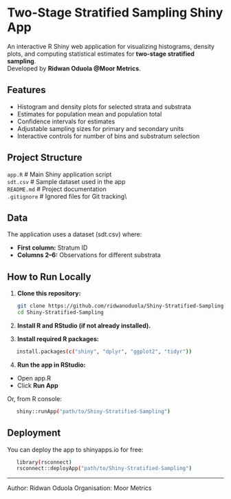 # Two-Stage Stratified Sampling Shiny App

An interactive R Shiny web application for visualizing histograms, density plots, and computing statistical estimates for **two-stage stratified sampling**.  
Developed by **Ridwan Oduola @Moor Metrics**.

## Features
- Histogram and density plots for selected strata and substrata
- Estimates for population mean and population total
- Confidence intervals for estimates
- Adjustable sampling sizes for primary and secondary units
- Interactive controls for number of bins and substratum selection

## Project Structure
``app.R`` # Main Shiny application script\
``sdt.csv`` # Sample dataset used in the app\
``README.md`` # Project documentation\
``.gitignore`` # Ignored files for Git tracking\

## Data
The application uses a dataset (sdt.csv) where:
- **First column:** Stratum ID
- **Columns 2–6:** Observations for different substrata

## How to Run Locally
1. **Clone this repository:**
   ```bash
   git clone https://github.com/ridwanoduola/Shiny-Stratified-Sampling.git
   cd Shiny-Stratified-Sampling

2. **Install R and RStudio (if not already installed).**

3. **Install required R packages:**
```bash
   install.packages(c("shiny", "dplyr", "ggplot2", "tidyr"))
```
4. **Run the app in RStudio:**
- Open app.R
- Click **Run App**

Or, from R console:
```bash
   shiny::runApp("path/to/Shiny-Stratified-Sampling")
```

## Deployment

You can deploy the app to shinyapps.io for free:

```bash
   library(rsconnect)
   rsconnect::deployApp("path/to/Shiny-Stratified-Sampling")
```
---
Author: Ridwan Oduola
Organisation: Moor Metrics



